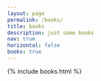 ```yaml
---
layout: page
permalink: /books/
title: books
description: just some books
nav: true
horizontal: false
books: true
---
```


<div>
 {% include books.html %}
</div>